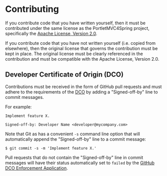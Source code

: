# Contributing

If you contribute code that you have written yourself, then it must be contributed under the same license as the
PortletMVC4Spring project, specifically the [Apache License, Version 2.0](http://www.apache.org/licenses/LICENSE-2.0).

If you contribute code that you have not written yourself (i.e. copied from elsewhere), then the original license that
governs the contribution must be kept in place. The original license must be clearly referenced in the contribution and
must be compatible with the Apache License, Version 2.0.

##  Developer Certificate of Origin (DCO)

Contributions must be received in the form of GitHub pull requests and must adhere to the requirements of the
[DCO](https://developercertificate.org/) by adding a "Signed-off-by" line to commit messages.

For example:

	Implement feature X.

	Signed-off-by: Developer Name <developer@mycompany.com>

Note that Git as has a convenient `-s` command line option that will automatically append the "Signed-off-by" line to
a commit message:

	$ git commit -s -m 'Implement feature X.'

Pull requests that do not contain the "Signed-off-by" line in commit messages will have their status automatically
set to `failed` by the [GitHub DCO Enforcement Application](https://github.com/apps/dco).
